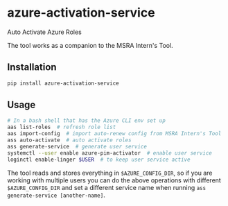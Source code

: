 # azure-activation-service
Auto Activate Azure Roles

The tool works as a companion to the MSRA Intern's Tool.

## Installation

```bash
pip install azure-activation-service
```

## Usage

```bash
# In a bash shell that has the Azure CLI env set up
aas list-roles  # refresh role list
aas import-config  # import auto-renew config from MSRA Intern's Tool
ass auto-activate  # auto activate roles
ass generate-service  # generate user service
systemctl --user enable azure-pim-activator  # enable user service
loginctl enable-linger $USER  # to keep user service active
```

The tool reads and stores everything in `$AZURE_CONFIG_DIR`, so if you are working with multiple users you can do the above operations with different `$AZURE_CONFIG_DIR` and set a different service name when running `ass generate-service [another-name]`.
